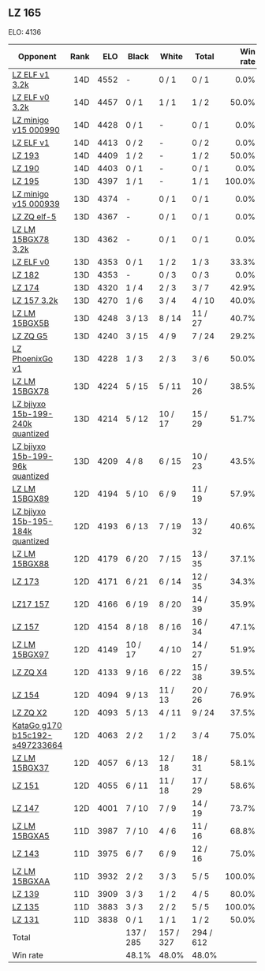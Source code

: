 ## LZ 165 ##

ELO: 4136

Opponent | Rank | ELO | Black | White | Total | Win rate
---------|-----:|----:|-------|-------|-------|-------:
[LZ ELF v1 3.2k](LZ%20ELF%20v1%203.2k.md) | 14D | 4552 | - | 0 / 1 | 0 / 1 | 0.0%
[LZ ELF v0 3.2k](LZ%20ELF%20v0%203.2k.md) | 14D | 4457 | 0 / 1 | 1 / 1 | 1 / 2 | 50.0%
[LZ minigo v15 000990](LZ%20minigo%20v15%20000990.md) | 14D | 4428 | 0 / 1 | - | 0 / 1 | 0.0%
[LZ ELF v1](LZ%20ELF%20v1.md) | 14D | 4413 | 0 / 2 | - | 0 / 2 | 0.0%
[LZ 193](LZ%20193.md) | 14D | 4409 | 1 / 2 | - | 1 / 2 | 50.0%
[LZ 190](LZ%20190.md) | 14D | 4403 | 0 / 1 | - | 0 / 1 | 0.0%
[LZ 195](LZ%20195.md) | 13D | 4397 | 1 / 1 | - | 1 / 1 | 100.0%
[LZ minigo v15 000939](LZ%20minigo%20v15%20000939.md) | 13D | 4374 | - | 0 / 1 | 0 / 1 | 0.0%
[LZ ZQ elf-5](LZ%20ZQ%20elf-5.md) | 13D | 4367 | - | 0 / 1 | 0 / 1 | 0.0%
[LZ LM 15BGX78 3.2k](LZ%20LM%2015BGX78%203.2k.md) | 13D | 4362 | - | 0 / 1 | 0 / 1 | 0.0%
[LZ ELF v0](LZ%20ELF%20v0.md) | 13D | 4353 | 0 / 1 | 1 / 2 | 1 / 3 | 33.3%
[LZ 182](LZ%20182.md) | 13D | 4353 | - | 0 / 3 | 0 / 3 | 0.0%
[LZ 174](LZ%20174.md) | 13D | 4320 | 1 / 4 | 2 / 3 | 3 / 7 | 42.9%
[LZ 157 3.2k](LZ%20157%203.2k.md) | 13D | 4270 | 1 / 6 | 3 / 4 | 4 / 10 | 40.0%
[LZ LM 15BGX5B](LZ%20LM%2015BGX5B.md) | 13D | 4248 | 3 / 13 | 8 / 14 | 11 / 27 | 40.7%
[LZ ZQ G5](LZ%20ZQ%20G5.md) | 13D | 4240 | 3 / 15 | 4 / 9 | 7 / 24 | 29.2%
[LZ PhoenixGo v1](LZ%20PhoenixGo%20v1.md) | 13D | 4228 | 1 / 3 | 2 / 3 | 3 / 6 | 50.0%
[LZ LM 15BGX78](LZ%20LM%2015BGX78.md) | 13D | 4224 | 5 / 15 | 5 / 11 | 10 / 26 | 38.5%
[LZ bjiyxo 15b-199-240k quantized](LZ%20bjiyxo%2015b-199-240k%20quantized.md) | 13D | 4214 | 5 / 12 | 10 / 17 | 15 / 29 | 51.7%
[LZ bjiyxo 15b-199-96k quantized](LZ%20bjiyxo%2015b-199-96k%20quantized.md) | 13D | 4209 | 4 / 8 | 6 / 15 | 10 / 23 | 43.5%
[LZ LM 15BGX89](LZ%20LM%2015BGX89.md) | 12D | 4194 | 5 / 10 | 6 / 9 | 11 / 19 | 57.9%
[LZ bjiyxo 15b-195-184k quantized](LZ%20bjiyxo%2015b-195-184k%20quantized.md) | 12D | 4193 | 6 / 13 | 7 / 19 | 13 / 32 | 40.6%
[LZ LM 15BGX88](LZ%20LM%2015BGX88.md) | 12D | 4179 | 6 / 20 | 7 / 15 | 13 / 35 | 37.1%
[LZ 173](LZ%20173.md) | 12D | 4171 | 6 / 21 | 6 / 14 | 12 / 35 | 34.3%
[LZ17 157](LZ17%20157.md) | 12D | 4166 | 6 / 19 | 8 / 20 | 14 / 39 | 35.9%
[LZ 157](LZ%20157.md) | 12D | 4154 | 8 / 18 | 8 / 16 | 16 / 34 | 47.1%
[LZ LM 15BGX97](LZ%20LM%2015BGX97.md) | 12D | 4149 | 10 / 17 | 4 / 10 | 14 / 27 | 51.9%
[LZ ZQ X4](LZ%20ZQ%20X4.md) | 12D | 4133 | 9 / 16 | 6 / 22 | 15 / 38 | 39.5%
[LZ 154](LZ%20154.md) | 12D | 4094 | 9 / 13 | 11 / 13 | 20 / 26 | 76.9%
[LZ ZQ X2](LZ%20ZQ%20X2.md) | 12D | 4093 | 5 / 13 | 4 / 11 | 9 / 24 | 37.5%
[KataGo g170 b15c192-s497233664](KataGo%20g170%20b15c192-s497233664.md) | 12D | 4063 | 2 / 2 | 1 / 2 | 3 / 4 | 75.0%
[LZ LM 15BGX37](LZ%20LM%2015BGX37.md) | 12D | 4057 | 6 / 13 | 12 / 18 | 18 / 31 | 58.1%
[LZ 151](LZ%20151.md) | 12D | 4055 | 6 / 11 | 11 / 18 | 17 / 29 | 58.6%
[LZ 147](LZ%20147.md) | 12D | 4001 | 7 / 10 | 7 / 9 | 14 / 19 | 73.7%
[LZ LM 15BGXA5](LZ%20LM%2015BGXA5.md) | 11D | 3987 | 7 / 10 | 4 / 6 | 11 / 16 | 68.8%
[LZ 143](LZ%20143.md) | 11D | 3975 | 6 / 7 | 6 / 9 | 12 / 16 | 75.0%
[LZ LM 15BGXAA](LZ%20LM%2015BGXAA.md) | 11D | 3932 | 2 / 2 | 3 / 3 | 5 / 5 | 100.0%
[LZ 139](LZ%20139.md) | 11D | 3909 | 3 / 3 | 1 / 2 | 4 / 5 | 80.0%
[LZ 135](LZ%20135.md) | 11D | 3883 | 3 / 3 | 2 / 2 | 5 / 5 | 100.0%
[LZ 131](LZ%20131.md) | 11D | 3838 | 0 / 1 | 1 / 1 | 1 / 2 | 50.0%
Total | | | 137 / 285 | 157 / 327 | 294 / 612 | 
Win rate| | | 48.1% | 48.0% | 48.0% | 
